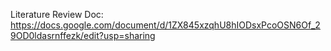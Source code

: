
Literature Review Doc: https://docs.google.com/document/d/1ZX845xzqhU8hIODsxPcoOSN6Of_29OD0ldasrnffezk/edit?usp=sharing